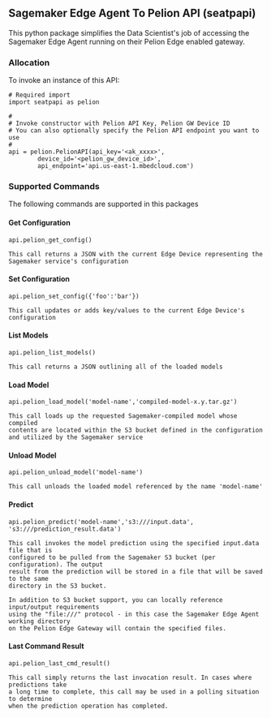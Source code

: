 ## Sagemaker Edge Agent To Pelion API (seatpapi)

This python package simplifies the Data Scientist's job of accessing the Sagemaker Edge Agent running on their Pelion Edge enabled gateway.

### Allocation

To invoke an instance of this API:
	
	# Required import
	import seatpapi as pelion
	
	#
	# Invoke constructor with Pelion API Key, Pelion GW Device ID
	# You can also optionally specify the Pelion API endpoint you want to use
	#
	api = pelion.PelionAPI(api_key='<ak_xxxx>', 
			device_id='<pelion_gw_device_id>', 
			api_endpoint='api.us-east-1.mbedcloud.com')
		
		
### Supported Commands

The following commands are supported in this packages

#### Get Configuration

	api.pelion_get_config()
	
	This call returns a JSON with the current Edge Device representing the 
	Sagemaker service's configuration
	
#### Set Configuration

	api.pelion_set_config({'foo':'bar'})
	
	This call updates or adds key/values to the current Edge Device's configuration
	
#### List Models

	api.pelion_list_models()
	
	This call returns a JSON outlining all of the loaded models
	
#### Load Model

	api.pelion_load_model('model-name','compiled-model-x.y.tar.gz')
	
	This call loads up the requested Sagemaker-compiled model whose compiled 
	contents are located within the S3 bucket defined in the configuration
	and utilized by the Sagemaker service
	
#### Unload Model

	api.pelion_unload_model('model-name')
	
	This call unloads the loaded model referenced by the name 'model-name'
	
#### Predict

	api.pelion_predict('model-name','s3:///input.data', 's3:///prediction_result.data')
	
	This call invokes the model prediction using the specified input.data file that is
	configured to be pulled from the Sagemaker S3 bucket (per configuration). The output
	result from the prediction will be stored in a file that will be saved to the same
	directory in the S3 bucket. 
	
	In addition to S3 bucket support, you can locally reference input/output requirements
	using the "file:///" protocol - in this case the Sagemaker Edge Agent working directory
	on the Pelion Edge Gateway will contain the specified files. 
	
#### Last Command Result

	api.pelion_last_cmd_result()
	
	This call simply returns the last invocation result. In cases where predictions take
	a long time to complete, this call may be used in a polling situation to determine
	when the prediction operation has completed. 

